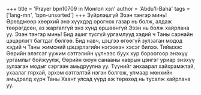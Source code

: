 +++
title = 'Prayer bpn10709 in Монгол хэл'
author = 'Abdu'l-Bahá'
tags = ['lang-mn', 'bpn-unsorted']
+++
Зүйрлэшгүй Эзэн тэнгэр минь!  Өрөвдмөөр хөөрхий энэ хүүхдэд орогнох газар нь болж, алдаж төөрөгдсөн, аз жаргалгүй энэ хүнд өршөөнгүй Эзэн нь болж хайрлана уу.   Эзэн тэнгэр минь!  Бид ашиг тусгүй ургамлууд хэдий ч Таны сарнайн цэцэрлэгт багтдаг бөлгөө.  Бид навч, цэцгээ өгөөгүй зулзаган модод хэдий ч Таны жимсний цэцэрлэгийн нэгээхэн хэсэг билээ.  Тиймээс Өөрийн элэгсэг уужим сэтгэлийн үүлнээс буух хур бороогоор энэхүү ургамлыг бойжуулж, Өөрийн оюун санааны хаврын цэнгэг уриар энэхүү зулзаган модыг сэргээн амьдруулна уу.  Түүнийг анхаарал хайхрамжтай, ухаалаг гярхай, эрхэм сэтгэлтэй нэгэн болгож, улмаар мөнхийн амьдралд хүрч Таны Хаант улсад үүрд аж төрөхөд нь тусалж хайрлана уу.

